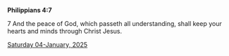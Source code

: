 **Philippians 4:7**

7 And the peace of God, which passeth all understanding, shall keep your hearts and minds through Christ Jesus.

[Saturday 04-January, 2025](https://getbible.life/kjv/Philippians/4/7)

